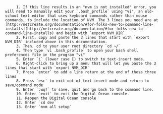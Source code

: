          1. If this line results in an "nvm is not installed" error, you will need to manually edit your `.bash_profile` using "vi", an old-school text editor that uses keyboard commands rather than mouse commands, to include the location of NVM. The 3 lines you need are at [http://netcreate.org/documentation/#for-folks-new-to-command-line-installs](http://netcreate.org/documentation/#for-folks-new-to-command-line-installs) and begin with `export NVM_DIR`.
         2. First, copy and paste the 3 lines that start with `export NVM_DIR` included above in this documentation.
         3. Then, cd to your user root directory `cd ~/`
         4. Then type `vi .bash_profile` to open your bash shell preferences file in the program "vi"
         5. Enter `i` (lower case I) to switch to text-insert mode.
         6. Right-click to bring up a menu that will let you paste the 3 lines that start with `export NVM_DIR`
         7. Press `enter` to add a line return at the end of these three lines
         8. Press `esc` to exit out of text-insert mode and return to save/command mode 
         9. Enter `:wq!` to save, quit and go back to the command line.
         10. Enter `exit` to exit the Digital Ocean console.
         11. Reopen the Digital Ocean console
         12. Enter `cd dev`
         13. Enter `nvm all setup`
